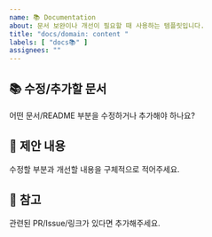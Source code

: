 ```yaml
---
name: 📚 Documentation
about: 문서 보완이나 개선이 필요할 때 사용하는 템플릿입니다.
title: "docs/domain: content "
labels: [ "docs📚" ]
assignees: ""
---
```


## 📚 수정/추가할 문서

어떤 문서/README 부분을 수정하거나 추가해야 하나요?

## 📝 제안 내용

수정할 부분과 개선할 내용을 구체적으로 적어주세요.

## 🔗 참고

관련된 PR/Issue/링크가 있다면 추가해주세요.
